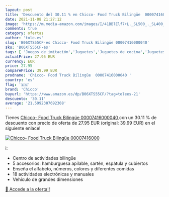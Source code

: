 ```yaml
---
layout: post
title: 'Descuento del 30.11 % en Chicco- Food Truck Bilingüe  00007416000'
date: 2021-11-08 21:27:12
image: 'https://m.media-amazon.com/images/I/41BBlElf7+L._SL500_._SL400_.jpg'
comments: true
category: ofertas
author: 'tole.es'
slug: 'B06XTS55CF-es Chicco- Food Truck Bilingüe 00007416000040'
sku: 'B06XTS55CF-es'
tags: [ 'Juegos de imitación','Juguetes','Juguetes de cocina','Juguetes y juegos','Tiendas de juguete y accesorios','chicco','chicco-', ]
actualPrice: 27.95 EUR
currency: EUR
price: 27.95
comparePrice: 39.99 EUR
prodname: 'Chicco- Food Truck Bilingüe  00007416000040 '
country: 'es'
flag: '🇪🇸'
brand: 'Chicco'
buyurl: 'https://www.amazon.es/dp/B06XTS55CF/?tag=tolees-21'
descuento: '30.11'
average: '21.5992307692308'
---
```


Tienes [Chicco- Food Truck Bilingüe  00007416000040 ](https://www.amazon.es/dp/B06XTS55CF/?tag=tolees-21) con un 30.11 % de descuento con precio de oferta de 27.95 EUR (original: 39.99 EUR) en el siguiente enlace!

[![Chicco- Food Truck Bilingüe  00007416000](https://m.media-amazon.com/images/I/41BBlElf7+L._SL500_._SL400_.jpg)](https://www.amazon.es/dp/B06XTS55CF/?tag=tolees-21)

ℹ️:

- Centro de actividades bilingüe
- 5 accesorios: hamburguesa apilable, sartén, espátula y cubiertos
- Enseña el alfabeto, números, colores y diferentes comidas
- 18 actividades electrónicas y manuales
- Vehículo de grandes dimensiones

[🛒 Accede a la oferta!!](https://www.amazon.es/dp/B06XTS55CF/?tag=tolees-21)
